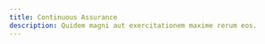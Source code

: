 ```yaml
---
title: Continuous Assurance
description: Quidem magni aut exercitationem maxime rerum eos.
---
```




